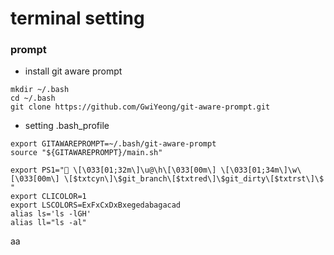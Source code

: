 # terminal setting
### prompt
* install git aware prompt
```
mkdir ~/.bash
cd ~/.bash
git clone https://github.com/GwiYeong/git-aware-prompt.git
```
* setting .bash_profile
```
export GITAWAREPROMPT=~/.bash/git-aware-prompt
source "${GITAWAREPROMPT}/main.sh"

export PS1=" \[\033[01;32m\]\u@\h\[\033[00m\] \[\033[01;34m\]\w\[\033[00m\] \[$txtcyn\]\$git_branch\[$txtred\]\$git_dirty\[$txtrst\]\$ "
export CLICOLOR=1
export LSCOLORS=ExFxCxDxBxegedabagacad
alias ls='ls -lGH'
alias ll="ls -al"
```
aa

